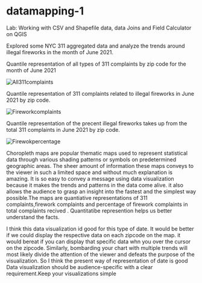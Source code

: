 # datamapping-1

Lab: Working with CSV and Shapefile data, data Joins and Field Calculator on QGIS

Explored some NYC 311 aggregated data and analyze the trends around illegal fireworks in the month of June 2021.

Quantile representation of all types of 311 complaints by zip code for the month of June 2021

![All311complaints](https://user-images.githubusercontent.com/70838225/135324826-44556f94-2442-41ae-8d45-04d0b4ce6c32.png)

Quantile representation of 311 complaints related to illegal fireworks in June 2021 by zip code.

![Fireworkcomplaints](https://user-images.githubusercontent.com/70838225/135324938-20349630-c87c-4c33-852b-d44833f7249d.png)

Quantile representation of the precent illegal fireworks takes up from the total 311 complaints in June 2021 by zip code.

![Firewokpercentage](https://user-images.githubusercontent.com/70838225/135324998-e33c3f2d-e1a1-4c0d-8bab-fac9ac80e40a.png)


Choropleth maps are popular thematic maps used to represent statistical data through various shading patterns or symbols on predetermined geographic areas. The sheer amount of information these maps conveys to the viewer in such a limited space and without much explanation is amazing. It is so easy to convey a message using data visualization because it makes the trends and patterns in the data come alive.  it also allows the audience to grasp an insight into the fastest and the simplest way possible.The maps are quantiative representations of 311 complaints,firework complaints and percentage of firework complaints in total complaints recived . Quantitatibe represention helps us better understand the facts.

I think this data visualization id good for this type of date. It would be better if we could display the respective data on each zipcode on the map. it would bereat if you can display that specific data whn you over the cursor on the zipcode. Similarly, bombarding your chart with multiple trends will most likely divide the attention of the viewer and defeats the purpose of the visualization. So I think the present way of representation of date is good Data visualization should be audience-specific with a clear requirement.Keep your visualizations simple
